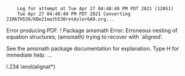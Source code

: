         Log for attempt at Tue Apr 27 04:48:40 PM PDT 2021 (12051)
        Tue Apr 27 04:48:40 PM PDT 2021 Converting 21MATH530/KBe21math530retAxler6A9.org...
Error producing PDF.
! Package amsmath Error: Erroneous nesting of equation structures;
(amsmath)                trying to recover with `aligned'.

See the amsmath package documentation for explanation.
Type  H <return>  for immediate help.
 ...                                              
                                                  
l.234   \end{alignat*}

